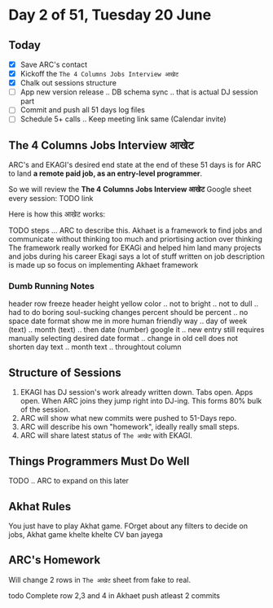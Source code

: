 # Day 2 of 51, Tuesday 20 June

## Today

- [x] Save ARC's contact 
- [x] Kickoff the `The 4 Columns Jobs Interview आखेट`
- [x] Chalk out sessions structure
- [ ] App new version release .. DB schema sync .. that is actual DJ session part
- [ ] Commit and push all 51 days log files
- [ ] Schedule 5+ calls .. Keep meeting link same (Calendar invite)

## The 4 Columns Jobs Interview आखेट

ARC's and EKAGI's desired end state at the end of these 51 days is for ARC to land **a remote paid job, as an entry-level programmer**. 

So we will review the **The 4 Columns Jobs Interview आखेट** Google sheet every session: TODO link

Here is how this आखेट works:

TODO steps ... ARC to describe this.
Akhaet is a framework to find jobs and communicate without thinking too much and priortising action over thinking 
The framework really worked for EKAGi and helped him land many projects and jobs during his career
Ekagi says a lot of stuff written on job description is made up so focus on implementing Akhaet framework

### Dumb Running Notes

header row freeze
header height
yellow color .. not to bright .. not to dull .. had to do boring soul-sucking changes
percent should be percent .. no space
date format show me in more human friendly way .. day of week (text) .. month (text) .. then date (number)
google it .. 
new entry still requires manually selecting desired date format .. change in old cell does not
shorten day text .. month text .. throughtout column

## Structure of Sessions

1. EKAGI has DJ session's work already written down. Tabs open. Apps open. When ARC joins they jump right into DJ-ing. This forms 80% bulk of the session.
1. ARC will show what new commits were pushed to 51-Days repo.
1. ARC will describe his own "homework", ideally really small steps.
1. ARC will share latest status of `The आखेट` with EKAGI.

## Things Programmers Must Do Well

TODO .. ARC to expand on this later

## Akhat Rules

You just have to play Akhat game.
FOrget about any filters to decide on jobs, 
Akhat game khelte khelte CV ban jayega 

## ARC's Homework

Will change 2 rows in `The आखेट` sheet from fake to real.

todo
Complete row 2,3 and 4 in Akhaet
push atleast 2 commits